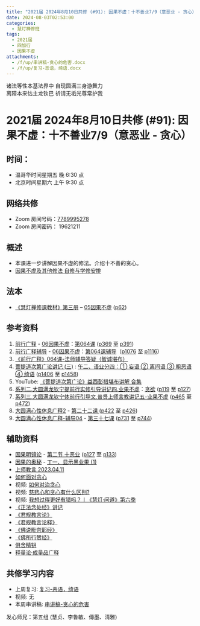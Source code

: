 ```yaml
---
title: "2021届 2024年8月10日共修 (#91): 因果不虚：十不善业7/9（意恶业 - 贪心）"
date: 2024-08-03T02:53:00
categories:
  - 慧灯禅修班
tags:
  - 2021届
  - 四加行
  - 因果不虚
attachments:
  - /f/up/串讲稿-贪心的危害.docx
  - /f/up/复习-恶语，绮语.docx
---
```

诸法等性本基法界中 自现圆满三身游舞力\
离障本来怙主龙钦巴 祈请无垢光尊常护我

# 2021届 2024年8月10日共修 (#91): 因果不虚：十不善业7/9（意恶业 - 贪心）

## 时间：

* 温哥华时间星期五 晚 6:30 点
* 北京时间星期六 上午 9:30 点

## 网络共修

* Zoom 房间号码：[7789995278](https://us02web.zoom.us/j/7789995278?pwd=VjZmbWJFY2k2K0E5RVB2cTNIQmhqUT09)
* Zoom 房间密码： 19621211

## 概述

* 本课进一步讲解因果不虚的修法。介绍十不善的贪心。 
* [因果不虚及其他修法 自修与学修安排 ](https://fohuifayu.com/index.php/huideng-jiangtang/chanxiuke/zen-03/8655-zen03-ygbx)

## 法本

* [《慧灯禅修课教材》第三册](https://huidengchanxiu.net/books/b3/) – [05因果不虚](https://huidengchanxiu.net/books/b3/3-05) ([p62](https://huidengchanxiu.net/books/b3/3-05/#p62))

## 参考资料

1. [](https://huidengchanxiu.net/refs/qxgs/fudao/qxgsfd-06yg#%E5%89%8D%E8%A1%8C%E5%B9%BF%E9%87%8A059%E8%AF%BE-%E6%B3%95%E5%B8%88%E8%BE%85%E5%AF%BC%E7%AD%94%E7%96%91%E6%99%BA%E8%AF%9A%E5%A0%AA%E5%B8%83)[前行广释](https://huidengchanxiu.net/refs/qxgs) - [06因果不虚](https://huidengchanxiu.net/refs/qxgs/qxgs-06yg)：[第064课](https://huidengchanxiu.net/refs/qxgs/qxgs-06yg/#%E5%89%8D%E8%A1%8C%E5%B9%BF%E9%87%8A%E7%AC%AC064%E8%AF%BE) ([p369](https://huidengchanxiu.net/refs/qxgs/qxgs-06yg/#p369) 至 [p391](https://huidengchanxiu.net/refs/qxgs/qxgs-06yg/#p391))
2. [](https://huidengchanxiu.net/refs/qxgs/qxgs-06yg#%E5%89%8D%E8%A1%8C%E5%B9%BF%E9%87%8A%E7%AC%AC060%E8%AF%BE)[前行广释辅导](https://huidengchanxiu.net/refs/fudao) - [06因果不虚](https://huidengchanxiu.net/refs/qxgs/fudao/qxgsfd-06yg)：[第064课辅导](https://huidengchanxiu.net/refs/qxgs/fudao/qxgsfd-06yg/#%E5%89%8D%E8%A1%8C%E5%B9%BF%E9%87%8A%E7%AC%AC064%E8%AF%BE%E8%BE%85%E5%AF%BC)（[p1076](https://huidengchanxiu.net/refs/qxgs/fudao/qxgsfd-06yg/#p1076) 至 [p1116](https://huidengchanxiu.net/refs/qxgs/fudao/qxgsfd-06yg/#p1116))
3. [](https://huidengchanxiu.net/refs/qxgs/fudao/qxgsfd-06yg#%E5%89%8D%E8%A1%8C%E5%B9%BF%E9%87%8A059%E8%AF%BE-%E6%B3%95%E5%B8%88%E8%BE%85%E5%AF%BC%E7%AD%94%E7%96%91%E6%99%BA%E8%AF%9A%E5%A0%AA%E5%B8%83)[《前行广释》064课-法师辅导答疑（智诚堪布）](https://huidengchanxiu.net/refs/qxgs/fudao/qxgsfd-06yg/#%E5%89%8D%E8%A1%8C%E5%B9%BF%E9%87%8A064%E8%AF%BE-%E6%B3%95%E5%B8%88%E8%BE%85%E5%AF%BC%E7%AD%94%E7%96%91%E6%99%BA%E8%AF%9A%E5%A0%AA%E5%B8%83)
4. [菩提道次第广论讲记 (三)](https://huidengchanxiu.net/refs/ptdcdgl/3/) : [午二、语业分四：① 妄语 ② 离间语 ③ 粗恶语 ④ 绮语](https://huidengchanxiu.net/refs/ptdcdgl/3/#%E5%8D%88%E4%BA%8C%E8%AF%AD%E4%B8%9A%E5%88%86%E5%9B%9B-%E5%A6%84%E8%AF%AD--%E7%A6%BB%E9%97%B4%E8%AF%AD--%E7%B2%97%E6%81%B6%E8%AF%AD--%E7%BB%AE%E8%AF%AD) ([p1406](https://huidengchanxiu.net/refs/ptdcdgl/3/#p1406) 至 [p1458](https://huidengchanxiu.net/refs/ptdcdgl/3/#p1458))
5. YouTube: [《菩提道次第广论》益西彭措堪布讲解 合集](https://www.youtube.com/playlist?list=PLvhysUtdbxCBq9MxPLr6pauLmbwndXY9o)[](https://huidengchanxiu.net/refs/xmfw/s2/s2-sxyd4-ygbx)
6. [系列二.大圆满龙钦宁提前行实修引导讲记四.业果不虚](https://huidengchanxiu.net/refs/xmfw/s2/s2-sxyd4-ygbx)：[贪欲](https://huidengchanxiu.net/refs/xmfw/s2/s2-sxyd4-ygbx/#%E8%B4%AA%E6%AC%B2) ([p119](https://huidengchanxiu.net/refs/xmfw/s2/s2-sxyd4-ygbx/#p119) 至 [p127](https://huidengchanxiu.net/refs/xmfw/s2/s2-sxyd4-ygbx/#p127))
7. [系列三.大圆满龙钦宁体前行引导文.普贤上师言教讲记五-业果不虚](https://huidengchanxiu.net/refs/xmfw/s3/s3-ydw5-ygbx) ([p465](https://huidengchanxiu.net/refs/xmfw/s3/s3-ydw5-ygbx/#p465) 至 [p472](https://huidengchanxiu.net/refs/xmfw/s3/s3-ydw5-ygbx/#p472))
8. [大圆满心性休息广释2](https://huidengchanxiu.net/refs/dymxxxx/dymxxxx-gs2) - [第二十二课 ](https://huidengchanxiu.net/refs/dymxxxx/dymxxxx-gs2#%E7%AC%AC%E4%BA%8C%E5%8D%81%E4%BA%8C%E8%AF%BE) ([p422](https://huidengchanxiu.net/refs/dymxxxx/dymxxxx-gs2/#p422) 至 [p426](https://huidengchanxiu.net/refs/dymxxxx/dymxxxx-gs2/#p426))
9. [大圆满心性休息广释-辅导04](https://huidengchanxiu.net/refs/dymxxxx/fudao/fd-04) - [第三十七课](https://huidengchanxiu.net/refs/dymxxxx/fudao/fd-04#%E7%AC%AC%E4%B8%89%E5%8D%81%E4%B8%83%E8%AF%BE) ([p731](https://huidengchanxiu.net/refs/dymxxxx/fudao/fd-04/#p731) 至 [p744](https://huidengchanxiu.net/refs/dymxxxx/fudao/fd-04/#p744))

## **辅助资料**[](https://huidengchanxiu.net/refs/misc/zfncj01)[](https://www.huidengvan.com/posts/2023-08-05-2021%E5%B1%8A-2023%E5%B9%B48%E6%9C%8812%E6%97%A5%E5%85%B1%E4%BF%AE-46-%E8%BD%AE%E5%9B%9E%E8%BF%87%E6%82%A3%E6%95%B4%E4%BD%932-2%E4%B8%89%E6%A0%B9%E6%9C%AC%E8%8B%A6/)

* [](https://www.huidengvan.com/tags/%E4%BD%9B%E8%AF%B4%E7%A8%BB%E7%A7%86%E7%BB%8F/)[因果明镜论](https://huidengchanxiu.net/refs/misc/ygmjl) - [第二节 十恶业](https://huidengchanxiu.net/refs/misc/ygmjl#%E7%AC%AC%E4%BA%8C%E8%8A%82-%E5%8D%81%E6%81%B6%E4%B8%9A) ([p127](https://huidengchanxiu.net/refs/misc/ygmjl/#p127) 至 [p133](https://huidengchanxiu.net/refs/misc/ygmjl/#p133))
* [因果的奥秘](https://www.xianmixuezi.com/%E9%81%93%E6%AC%A1%E7%AC%AC%E6%96%87%E5%BA%93/%E4%B8%80%E4%B8%89%E5%9B%A0%E6%9E%9C%E7%9A%84%E5%A5%A5%E7%A7%98) - [丁一、显示黑业果 (1)](https://www.xianmixuezi.com/%E9%81%93%E6%AC%A1%E7%AC%AC%E6%96%87%E5%BA%93/%E4%B8%80%E4%B8%89%E5%9B%A0%E6%9E%9C%E7%9A%84%E5%A5%A5%E7%A7%98/%E4%B8%81%E4%B8%80%E6%98%BE%E7%A4%BA%E9%BB%91%E4%B8%9A%E6%9E%9C1)
* [上师教言 2023.04.11](https://fohuifayu.com/index.php/shangshi-jiaoyan/2023nian/4yue/8667-j00160?title=%E8%B4%AA)
* [如何面对贪心](https://fohuifayu.com/index.php/huideng-zhiguang/huideng-series/shi-ce/8192-a00119)
* 视频: [如何对治贪心](https://fohuifayu.com/index.php/huideng-jiangtang/fofa-jianxiu/ruhe-duizhi-fannao/587-l12008?title=)
* 视频: [慈悲心和贪心有什么区别?](https://fohuifayu.com/index.php/shipin-jingcui/jingcai-shipin/3749-Y13002-Y03?title=)
* 视频: [我想过得更好有错吗？丨《慧灯·问道》第六季](https://fohuifayu.com/index.php/shipin-jingcui/huideng-wendao/diliuji/wxgdghycm/9275-w21022?title=%E8%B4%AA)
* [《正法念处经》讲记](https://www.xianmixuezi.com/%E4%BD%9B%E7%BB%8F%E5%AE%9D%E5%85%B8%E7%B3%BB%E5%88%97/%E6%AD%A3%E6%B3%95%E5%BF%B5%E5%A4%84%E7%BB%8F)
* [《君规教言论》](https://mingguang.im/reading/%E5%90%9B%E8%A7%84%E6%95%99%E8%A8%80%E8%AE%BA)
* [《君规教言论释》](https://mingguang.im/reading/%E5%90%9B%E8%A7%84%E6%95%99%E8%A8%80%E8%AE%BA%E9%87%8A)
* [《佛说毗奈耶经》](http://www.shixiu.net/dujing/fojing/mijiaobu/2312.html)
* [《佛所行赞经》](https://www.shidianguji.com/ens/book/JS1349/chapter/JS1349_1?version=1)
* [俱舍精钥](https://www.riyuebianzhao.com/%E4%BA%94%E8%AE%BA/%E4%BF%B1%E8%88%8D%E7%B2%BE%E9%92%A5)
* [释量论·成量品广释](https://www.riyuebianzhao.com/%E4%BA%94%E8%AE%BA/%E9%87%8A%E9%87%8F%E8%AE%BA%E6%88%90%E9%87%8F%E5%93%81%E5%B9%BF%E9%87%8A)

[](http://www.shixiu.net/dujing/fojing/jingjibu/2126.html)

## **共修学习内容**

* 上周复习: [复习-恶语，绮语](/f/up/复习-恶语，绮语.docx)
* [](/f/up/串讲稿-人生八苦.pdf)视频: [](https://fohuifayu.com/index.php/huideng-jiangtang/fofa-jianxiu/chuli-xin/671-l11034)无
* 本周串讲稿: [串讲稿-贪心的危害](/f/up/串讲稿-贪心的危害.docx)

发心师兄：第五组 (慧贞、李鲁敏、傳墨、清雅)
